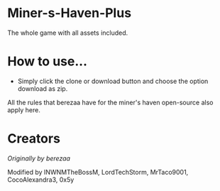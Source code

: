 # Miner-s-Haven-Plus
The whole game with all assets included.

# How to use...
- Simply click the clone or download button and choose the option download as zip.

All the rules that berezaa have for the miner's haven open-source also apply here.

# Creators
*Originally by berezaa*

Modified by INWNMTheBossM, LordTechStorm, MrTaco9001, CocoAlexandra3, 0x5y
